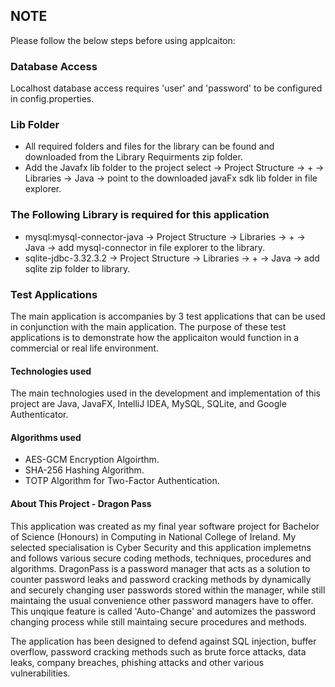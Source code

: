 ## NOTE
Please follow the below steps before using applcaiton:

### Database Access
Localhost database access requires 'user' and 'password' to be configured in config.properties.

### Lib Folder
* All required folders and files for the library can be found and downloaded from the Library Requirments zip folder.
* Add the Javafx lib folder to the project select -> Project Structure -> + ->  Libraries -> Java ->  point to the downloaded javaFx sdk lib folder in file explorer.


### The Following Library is required for this application
* mysql:mysql-connector-java -> Project Structure -> Libraries -> + -> Java -> add mysql-connector in file explorer to the library.
* sqlite-jdbc-3.32.3.2 -> Project Structure -> Libraries -> + -> Java -> add sqlite zip folder to library.

### Test Applications
The main application is accompanies by 3 test applications that can be used in conjunction with the main application. 
The purpose of these test applications is to demonstrate how the applicaiton would function in a commercial or real life environment.

#### Technologies used
The main technologies used in the development and implementation of this project are Java, JavaFX, IntelliJ IDEA, MySQL, SQLite, and Google Authenticator.

#### Algorithms used
* AES-GCM Encryption Algoirthm.
* SHA-256 Hashing Algorithm.
* TOTP Algorithm for Two-Factor Authentication.

#### About This Project - Dragon Pass
This application was created as my final year software project for Bachelor of Science (Honours) in Computing in National College of Ireland. 
My selected specialisation is Cyber Security and this application implemetns and follows various secure coding methods, techniques, procedures and algorithms.
DragonPass is a password manager that acts as a solution to counter password leaks and password cracking methods by dynamically and securely changing user passwords stored within the manager, while still maintaing the usual convenience other password managers have to offer. This unqique feature is called 'Auto-Change' and automizes the password changing process while still maintaing secure procedures and methods.


The application has been designed to defend against SQL injection, buffer overflow, password cracking methods such as brute force attacks, data leaks, company breaches, phishing attacks and other various vulnerabilities.
